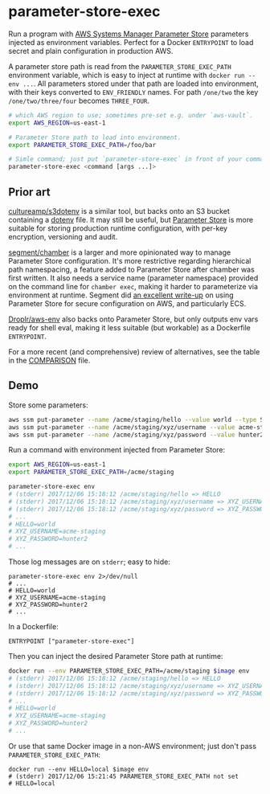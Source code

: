 parameter-store-exec
====================

Run a program with [AWS Systems Manager Parameter Store][ssmps] parameters injected as environment variables. Perfect for a Docker `ENTRYPOINT` to load secret and plain configuration in production AWS.

A parameter store path is read from the `PARAMETER_STORE_EXEC_PATH` environment variable, which is easy to inject at runtime with `docker run --env ...`. All parameters stored under that path are loaded into environment, with their keys converted to `ENV_FRIENDLY` names. For path `/one/two` the key `/one/two/three/four` becomes `THREE_FOUR`.

```sh
# which AWS region to use; sometimes pre-set e.g. under `aws-vault`.
export AWS_REGION=us-east-1

# Parameter Store path to load into environment.
export PARAMETER_STORE_EXEC_PATH=/foo/bar

# Simle command; just put `parameter-store-exec` in front of your command:
parameter-store-exec <command [args ...]>
```


Prior art
---------

[cultureamp/s3dotenv][s3dotenv] is a similar tool, but backs onto an S3 bucket containing a [dotenv][godotenv] file. It may still be useful, but [Parameter Store][ssmps] is more suitable for storing production runtime configuration, with per-key encryption, versioning and audit.

[segment/chamber][chamber] is a larger and more opinionated way to manage Parameter Store configuration. It's more restrictive regarding hierarchical path namespacing, a feature added to Parameter Store after chamber was first written.  It also needs a service name (parameter namespace) provided on the command line for `chamber exec`, making it harder to parameterize via environment at runtime. Segment did [an excellent write-up][segment-blog] on using Parameter Store for secure configuration on AWS, and particularly ECS.

[Droplr/aws-env][aws-env] also backs onto Parameter Store, but only outputs env vars ready for shell eval, making it less suitable (but workable) as a Dockerfile `ENTRYPOINT`.

For a more recent (and comprehensive) review of alternatives, see the table in the [COMPARISON](COMPARISON.md) file.


## Demo

Store some parameters:

```sh
aws ssm put-parameter --name /acme/staging/hello --value world --type String
aws ssm put-parameter --name /acme/staging/xyz/username --value acme-staging --type String
aws ssm put-parameter --name /acme/staging/xyz/password --value hunter2 --type SecureString
```

Run a command with environment injected from Parameter Store:

```sh
export AWS_REGION=us-east-1
export PARAMETER_STORE_EXEC_PATH=/acme/staging

parameter-store-exec env
# (stderr) 2017/12/06 15:18:12 /acme/staging/hello => HELLO
# (stderr) 2017/12/06 15:18:12 /acme/staging/xyz/username => XYZ_USERNAME
# (stderr) 2017/12/06 15:18:12 /acme/staging/xyz/password => XYZ_PASSWORD
# ...
# HELLO=world
# XYZ_USERNAME=acme-staging
# XYZ_PASSWORD=hunter2
# ...
```

Those log messages are on `stderr`; easy to hide:

```
parameter-store-exec env 2>/dev/null
# ...
# HELLO=world
# XYZ_USERNAME=acme-staging
# XYZ_PASSWORD=hunter2
# ...
```

In a Dockerfile:

```
ENTRYPOINT ["parameter-store-exec"]
```

Then you can inject the desired Parameter Store path at runtime:

```sh
docker run --env PARAMETER_STORE_EXEC_PATH=/acme/staging $image env
# (stderr) 2017/12/06 15:18:12 /acme/staging/hello => HELLO
# (stderr) 2017/12/06 15:18:12 /acme/staging/xyz/username => XYZ_USERNAME
# (stderr) 2017/12/06 15:18:12 /acme/staging/xyz/password => XYZ_PASSWORD
# ...
# HELLO=world
# XYZ_USERNAME=acme-staging
# XYZ_PASSWORD=hunter2
# ...
```

Or use that same Docker image in a non-AWS environment; just don't pass `PARAMETER_STORE_EXEC_PATH`:

```
docker run --env HELLO=local $image env
# (stderr) 2017/12/06 15:21:45 PARAMETER_STORE_EXEC_PATH not set
# HELLO=local
```


[aws-env]: https://github.com/Droplr/aws-env
[aws-vault]: https://github.com/99designs/aws-vault
[chamber]: https://github.com/segmentio/chamber
[godotenv]: https://github.com/joho/godotenv
[s3dotenv]: https://github.com/cultureamp/s3dotenv
[segment-blog]: https://segment.com/blog/the-right-way-to-manage-secrets/
[ssmps]: http://docs.aws.amazon.com/systems-manager/latest/userguide/systems-manager-paramstore.html
